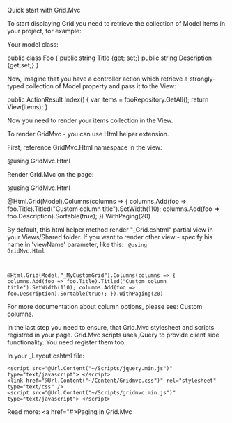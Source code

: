 Quick start with Grid.Mvc

To start displaying Grid you need to retrieve the collection of Model items in your project, for example:

Your model class:

public class Foo
{
	public string Title {get; set;}
	public string Description {get;set;}
}

Now, imagine that you have a controller action which retrieve a strongly-typed collection of Model property and pass it to the View:

public ActionResult Index()
{
        var items = fooRepository.GetAll();
        return View(items);
}

Now you need to render your items collection in the View. 

To render GridMvc - you can use Html helper extension. 

First, reference GridMvc.Html namespace in the view:

@using GridMvc.Html

Render Grid.Mvc on the page:

@using GridMvc.Html

@Html.Grid(Model).Columns(columns =>
           {
                 columns.Add(foo => foo.Title).Titled("Custom column title").SetWidth(110);
                 columns.Add(foo => foo.Description).Sortable(true);
           }).WithPaging(20)

By default, this html helper method render "_Grid.cshtml" partial view in your Views/Shared folder. If you want to render other view - specify his name in 'viewName' parameter, like this:
<code>
@using GridMvc.Html

@Html.Grid(Model,"_MyCustomGrid").Columns(columns =>
          {
                columns.Add(foo => foo.Title).Titled("Custom column title").SetWidth(110);
                columns.Add(foo => foo.Description).Sortable(true);
          }).WithPaging(20)
</code>	  

For more documentation about column options, please see: Custom columns.

In the last step you need to ensure, that Grid.Mvc stylesheet and scripts registred in your page. Grid.Mvc scripts uses jQuery to provide client side functionality. You need register them too.

In your _Layout.cshtml file:

	<script src="@Url.Content("~/Scripts/jquery.min.js")" type="text/javascript"> </script>
	<link href="@Url.Content("~/Content/Gridmvc.css")" rel="stylesheet" type="text/css" />
	<script src="@Url.Content("~/Scripts/gridmvc.min.js")" type="text/javascript"> </script>


Read more: <a href="#>Paging in Grid.Mvc</a>

